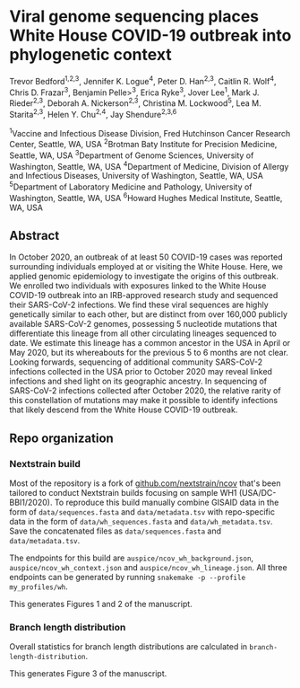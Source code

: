 # Viral genome sequencing places White House COVID-19 outbreak into phylogenetic context

Trevor Bedford<sup>1,2,3</sup>, Jennifer K. Logue<sup>4</sup>, Peter D. Han<sup>2,3</sup>, Caitlin R. Wolf<sup>4</sup>, Chris D. Frazar<sup>3</sup>, Benjamin Pelle><sup>3</sup>, Erica Ryke<sup>3</sup>, Jover Lee<sup>1</sup>, Mark J. Rieder<sup>2,3</sup>, Deborah A. Nickerson<sup>2,3</sup>, Christina M. Lockwood<sup>5</sup>, Lea M. Starita<sup>2,3</sup>, Helen Y. Chu<sup>2,4</sup>, Jay Shendure<sup>2,3,6</sup>

<sup>1</sup>Vaccine and Infectious Disease Division, Fred Hutchinson Cancer Research Center, Seattle, WA, USA
<sup>2</sup>Brotman Baty Institute for Precision Medicine, Seattle, WA, USA
<sup>3</sup>Department of Genome Sciences, University of Washington, Seattle, WA, USA
<sup>4</sup>Department of Medicine, Division of Allergy and Infectious Diseases, University of Washington, Seattle, WA, USA
<sup>5</sup>Department of Laboratory Medicine and Pathology, University of Washington, Seattle, WA, USA
<sup>6</sup>Howard Hughes Medical Institute, Seattle, WA, USA

## Abstract

In October 2020, an outbreak of at least 50 COVID-19 cases was reported surrounding individuals employed at or visiting the White House. Here, we applied genomic epidemiology to investigate the origins of this outbreak. We enrolled two individuals with exposures linked to the White House COVID-19 outbreak into an IRB-approved research study and sequenced their SARS-CoV-2 infections. We find these viral sequences are highly genetically similar to each other, but are distinct from over 160,000 publicly available SARS-CoV-2 genomes, possessing 5 nucleotide mutations that differentiate this lineage from all other circulating lineages sequenced to date. We estimate this lineage has a common ancestor in the USA in April or May 2020, but its whereabouts for the previous 5 to 6 months are not clear. Looking forwards, sequencing of additional community SARS-CoV-2 infections collected in the USA prior to October 2020 may reveal linked infections and shed light on its geographic ancestry. In sequencing of SARS-CoV-2 infections collected after October 2020, the relative rarity of this constellation of mutations may make it possible to identify infections that likely descend from the White House COVID-19 outbreak.

## Repo organization

### Nextstrain build

Most of the repository is a fork of [github.com/nextstrain/ncov](https://github.com/nextstrain/ncov) that's been tailored to conduct Nextstrain builds focusing on sample WH1 (USA/DC-BBI1/2020). To reproduce this build manually combine GISAID data in the form of `data/sequences.fasta` and `data/metadata.tsv` with repo-specific data in the form of `data/wh_sequences.fasta` and `data/wh_metadata.tsv`. Save the concatenated files as `data/sequences.fasta` and `data/metadata.tsv`.

The endpoints for this build are `auspice/ncov_wh_background.json`, `auspice/ncov_wh_context.json` and `auspice/ncov_wh_lineage.json`. All three endpoints can be generated by running `snakemake -p --profile my_profiles/wh`.

This generates Figures 1 and 2 of the manuscript.

### Branch length distribution

Overall statistics for branch length distributions are calculated in `branch-length-distribution`.

This generates Figure 3 of the manuscript.
